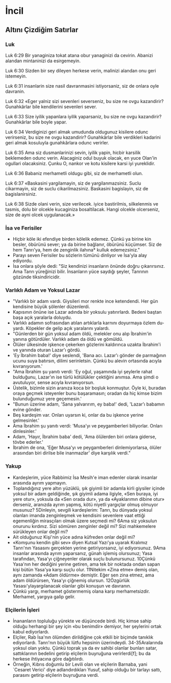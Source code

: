 # İncil

## Altını Çizdiğim Satırlar

### Luk

Luk 6:29 Bir yanaginiza tokat atana obur yanaginizi da cevirin. Abanizi alandan mintaninizi da esirgemeyin.

Luk 6:30 Sizden bir sey dileyen herkese verin, malinizi alandan onu geri istemeyin.

Luk 6:31 insanlarin size nasil davranmasini istiyorsaniz, siz de onlara oyle davranin.

Luk 6:32 «Eger yalniz sizi sevenleri severseniz, bu size ne ovgu kazandirir? Gunahkârlar bile kendilerini sevenleri sever.

Luk 6:33 Size iyilik yapanlara iyilik yaparsaniz, bu size ne ovgu kazandirir? Gunahkârlar bile boyle yapar.

Luk 6:34 Verdiginizi geri almak umudunda oldugunuz kisilere odunc verirseniz, bu size ne ovgu kazandirir? Gunahkârlar bile verdikleri kadarini geri almak kosuluyla gunahkârlara odunc verirler.

Luk 6:35 Ama siz dusmanlarinizi sevin, iyilik yapin, hicbir karsilik beklemeden odunc verin. Alacaginiz odul buyuk olacak, en yuce Olan'in ogullari olacaksiniz. Çunku O, nankor ve kotu kisilere karsi iyi yureklidir.

Luk 6:36 Babaniz merhametli oldugu gibi, siz de merhametli olun.

Luk 6:37 «Baskasini yargilamayin, siz de yargilanmazsiniz. Suclu cikarmayin, siz de suclu cikarilmazsiniz. Baskasini bagislayin, siz de bagislanirsiniz.

Luk 6:38 Sizde olani verin, size verilecek. iyice bastirilmis, silkelenmis ve tasmis, dolu bir olcekle kucaginiza bosaltilacak. Hangi olcekle olcerseniz, size de ayni olcek uygulanacak.»

### İsa ve Ferisiler

* Hiçbir köle iki efendiye birden kölelik edemez. Çünkü ya birine kin besler, öbürünü sever; ya da birine bağlanır, öbürünü küçümser. Siz de hem Tanrı'ya, hem de zenginlik ilahına* kulluk edemez­siniz."
* Parayı seven Ferisiler bu sözlerin tümünü dinliyor ve İsa'yla alay ediyordu.
* İsa onlara şöyle dedi: "Siz kendinizi insanların önünde doğru çıkarırsınız. Ama Tanrı yüreğinizi bilir. İnsanların yüce saydığı şeyler, Tanrı­nın gözünde tiksindiricidir.

### Varlıklı Adam ve Yoksul Lazar

* "Varlıklı bir adam vardı. Giysi­leri mor renkte ince ketendendi. Her gün kendisine büyük şölenler düzenlerdi.
* Kapısının önüne ise Lazar adında bir yoksulu yatırırlardı. Bedeni baştan başa açık yaralarla doluydu.
* Varlıklı adamın sofrasından atılan artıklarla karnını doyurmaya özlem du­yardı. Köpekler de gelip açık yaraları­nı yalardı.
* "Günlerden bir gün yoksul adam öldü, melekler onu alıp İbrahim'in yanına götürdüler. Varlıklı adam da öl­dü ve gömüldü.
* Ölüler ülkesinde iş­kence çekerken gözlerini kaldırınca uzakta İbrahim'i ve yanında oturan Lazar'ı gördü.
* 'Ey İbrahim baba!' di­ye seslendi, 'Bana acı. Lazar'ı gönder de parmağının ucunu suya batırsın, di­limi serinletsin. Çünkü bu alevin ortasında acıyla kıvranıyorum.'
* "Ama İbrahim şu yanıtı verdi: 'Ey oğul, yaşamında iyi şeylerle rahat bulduğunu, Lazar'ın ise türlü kötülükler çektiğini anımsa. Ama şimdi o avu­tuluyor, sense acıyla kıvranıyorsun.
* Üstelik, bizimle sizin aranıza koca bir boşluk konmuştur. Öyle ki, buradan oraya geçmek isteyenler bunu ba­şaramasın; oradan da hiç kimse bizim bulunduğumuz yere geçemesin.'
* "Bunun üzerine adam, 'Sana yalvarırım, ey baba!' dedi, 'Lazar'ı babamın evine gönder.
* Beş karde­şim var. Onları uyarsın ki, onlar da bu işkence yerine gelmesinler.'
* Ama İbrahim şu yanıtı verdi: 'Musa'yı ve peygamberleri biliyorlar. Onları din­lesinler.'
* Adam, 'Hayır, İbrahim ba­ba' dedi, 'Ama ölülerden biri onlara giderse, tövbe ederler.'
* İbrahim de ona, 'Eğer Musa'yı ve peygamberleri dinlemiyorlarsa, ölüler arasından biri dirilse bile inanmazlar' diye karşılık verdi."

### Yakup 

* Kardeşlerim, yüce Rabbimiz İsa Mesih'e iman edenler olarak insanlar arasında ayrım yapmayın. 
* Toplandığınız yere altın yüzüklü, şık giyimli bir adamla kirli giysiler içinde yoksul bir adam geldiğinde, şık giyimli adama ilgiyle, «Sen buraya, iyi yere otur», yoksula da «Sen orada dur», ya da «Ayaklarımın dibine otur» derseniz, aranızda ayrım yapmış, kötü niyetli yargıçlar olmuş olmuyor musunuz? 5Dinleyin, sevgili kardeşlerim: Tanrı, bu dünyada yoksul olanları imanda zenginleşmek ve kendisini sevenlere vaat ettiği egemenliğin mirasçıları olmak üzere seçmedi mi? 6Ama siz yoksulun onurunu kırdınız. Sizi sömüren zenginler değil mi? Sizi mahkemelere sürükleyen onlar değil mi? 
* Ait olduğunuz Kişi'nin yüce adına küfreden onlar değil mi?
* «Komşunu kendin gibi sev» diyen Kutsal Yazı'ya uyarak Kralımız Tanrı'nın Yasasını gerçekten yerine getiriyorsanız, iyi ediyorsunuz. 9Ama insanlar arasında ayrım yaparsanız, günah işlemiş olursunuz; Yasa tarafından, Yasa'yı çiğneyenler olarak suçlu bulunursunuz. 10Çünkü Yasa'nın her dediğini yerine getiren, ama tek bir noktada ondan sapan kişi bütün Yasa'ya karşı suçlu olur. 11Nitekim «Zina etme» demiş olan, aynı zamanda «Adam öldürme» demiştir. Eğer sen zina etmez, ama adam öldürürsen, Yasa'yı çiğnemiş olursun. 12Özgürlük Yasası'ylayargılanacak olanlar gibi konuşun ve davranın. 
* Çünkü yargı, merhamet göstermemiş olana karşı merhametsizdir. Merhamet, yargıya galip gelir.

### Elçilerin İşleri

* İnananların topluluğu yürekte ve düşüncede birdi. Hiç kimse sahip olduğu herhangi bir şey için «bu benimdir» demiyor, her şeylerini ortak kabul ediyorlardı. 
* Elçiler, Rab İsa'nın ölümden dirildiğine çok etkili bir biçimde tanıklık ediyorlardı. Tanrı'nın büyük lütfu hepsinin üzerindeydi. 34-35Aralarında yoksul olan yoktu. Çünkü toprak ya da ev sahibi olanlar bunları satar, sattıklarının bedelini getirip elçilerin buyruğuna verirlerdi[f]; bu da herkese ihtiyacına göre dağıtılırdı.
* Örneğin, Kıbrıs doğumlu bir Levili olan ve elçilerin Barnaba, yani `Cesaret Verici' diye adlandırdıkları Yusuf, sahip olduğu bir tarlayı sattı, parasını getirip elçilerin buyruğuna verdi.
